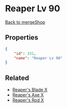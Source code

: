 # Reaper Lv 90

<no description available>

[Back to mergeShop](../merge-shops.md)

## Properties

```json
{
    "id": 331,
    "name": "Reaper Lv 90"
}
```

## Related

- [Reaper's Blade X](../items/20024-reaper-s-blade-x.md)
- [Reaper's Axe X](../items/20025-reaper-s-axe-x.md)
- [Reaper's Rod X](../items/20026-reaper-s-rod-x.md)

